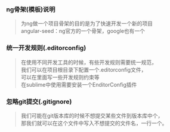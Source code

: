 ### ng骨架(模板)说明
> 为ng做一个项目骨架的目的是为了快速开发一个新的项目  
> angular-seed：ng官方的一个骨架，google也有一个
### 统一开发规则(.editorconfig)
> 在使用不同开发工具的时候，有些开发规则需要统一规范，  
> 我们可以在项目根目录下配置一个.editorconfig文件，   
> 可以在里面写一些开发规则约束等  
> 在sublime中使用需要安装一个EnditorConfig插件
### 忽略git提交(.gitignore)
> 我们可能在git版本库的时候不想提交某些文件到版本库中个，  
> 那我们就可以在这个文件中写入不想提交的文件名，一行一个。
